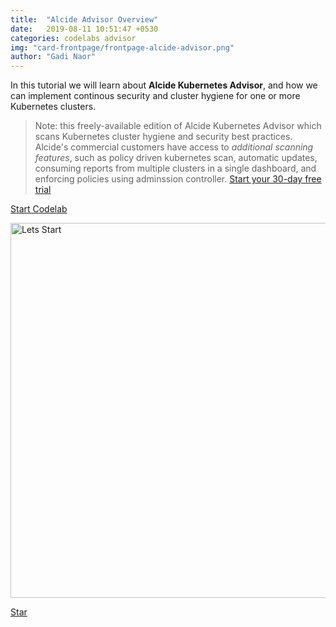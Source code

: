 ```yaml
---
title:  "Alcide Advisor Overview"
date:   2019-08-11 10:51:47 +0530
categories: codelabs advisor
img: "card-frontpage/frontpage-alcide-advisor.png"
author: "Gadi Naor"
---
```


In this tutorial we will learn about **Alcide Kubernetes Advisor**, and how we can implement continous security and cluster hygiene for one or more Kubernetes clusters.


> Note: this freely-available edition of Alcide Kubernetes Advisor which scans Kubernetes cluster hygiene and security best practices. Alcide's commercial customers have access to *additional scanning features*, such as policy driven kubernetes scan, automatic updates, consuming reports from multiple clusters in a single dashboard, and enforcing policies using adminssion controller.
[Start your 30-day free trial](https://www.alcide.io/advisor-free-trial/)

<a href="/codelabs/advisor-codelab-01/index.html" class="btn btn-primary" role="button">Start Codelab</a>

<a href="/codelabs/advisor-codelab-01/index.html">
<img src="/images/codelab-footer-02.png" alt="Lets Start" width="600"/></a>



<!-- Place this tag where you want the button to render. -->
<a class="github-button" href="https://github.com/alcideio/pipeline"  data-size="large" data-show-count="true" aria-label="Star alcideio/pipeline on GitHub">Star</a>
<!-- Place this tag in your head or just before your close body tag. -->
<script async defer src="https://buttons.github.io/buttons.js"></script>


